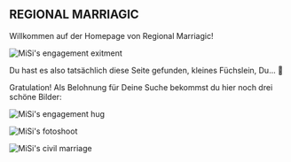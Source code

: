 ## REGIONAL MARRIAGIC

Willkommen auf der Homepage von Regional Marriagic!

![MiSi's engagement exitment](/finally/assets/img/verlobung.jpg)

Du hast es also tatsächlich diese Seite gefunden, kleines Füchslein, Du... :muscle:

Gratulation! Als Belohnung für Deine Suche bekommst du hier noch drei schöne Bilder:

![MiSi's engagement hug](/finally/assets/img/verlobung2.jpg)

![MiSi's fotoshoot](/finally/assets/img/fotoshoot.jpg)

![MiSi's civil marriage](/finally/assets/img/standesamt.jpg)

